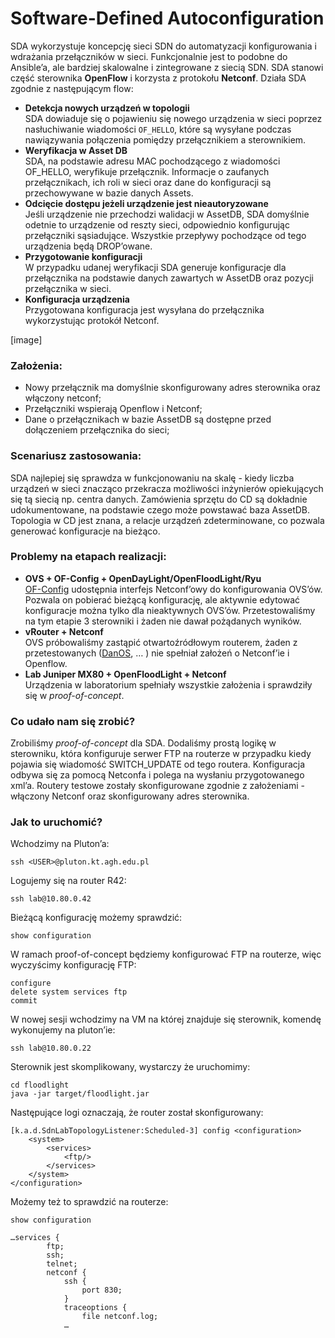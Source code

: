 # Software-Defined Autoconfiguration

SDA wykorzystuje koncepcję sieci SDN do automatyzacji konfigurowania i wdrażania przełączników w sieci. Funkcjonalnie jest to podobne do Ansible’a, ale bardziej skalowalne i zintegrowane z siecią SDN. SDA stanowi część sterownika **OpenFlow** i korzysta z protokołu **Netconf**. Działa SDA zgodnie z następującym flow:

  * **Detekcja nowych urządzeń w topologii** \
SDA dowiaduje się o pojawieniu się nowego urządzenia w sieci poprzez nasłuchiwanie wiadomości `OF_HELLO`, które są wysyłane podczas nawiązywania połączenia pomiędzy przełącznikiem a sterownikiem. 
  * **Weryfikacja w Asset DB** \
  SDA, na podstawie adresu MAC pochodzącego z wiadomości OF_HELLO, weryfikuje przełącznik. Informacje o zaufanych przełącznikach, ich roli w sieci oraz dane do konfiguracji są przechowywane w bazie danych Assets.
  * **Odcięcie dostępu jeżeli urządzenie jest nieautoryzowane** \
  Jeśli urządzenie nie przechodzi walidacji w AssetDB, SDA domyślnie odetnie to urządzenie od reszty sieci, odpowiednio konfigurując przełączniki sąsiadujące. Wszystkie przepływy pochodzące od tego urządzenia będą DROP’owane.
  * **Przygotowanie konfiguracji** \
  W przypadku udanej weryfikacji SDA generuje konfiguracje dla przełącznika na podstawie danych zawartych w AssetDB oraz pozycji przełącznika w sieci.
  * **Konfiguracja urządzenia** \
  Przygotowana konfiguracja jest wysyłana do przełącznika wykorzystując protokół Netconf. 

[image]

### Założenia: 
  * Nowy przełącznik ma domyślnie skonfigurowany adres sterownika oraz włączony netconf;
  * Przełączniki wspierają Openflow i Netconf; 
  * Dane o przełącznikach w bazie AssetDB są dostępne przed dołączeniem przełącznika do sieci;

### Scenariusz zastosowania:
  SDA najlepiej się sprawdza w funkcjonowaniu na skalę - kiedy liczba urządzeń w sieci znacząco przekracza możliwości inżynierów opiekujących się tą siecią np. centra danych. Zamówienia sprzętu do CD są dokładnie udokumentowane, na podstawie czego może powstawać baza AssetDB. Topologia w CD jest znana, a relacje urządzeń zdeterminowane, co pozwala generować konfiguracje na bieżąco. 

### Problemy na etapach realizacji: 
  * **OVS + OF-Config + OpenDayLight/OpenFloodLight/Ryu** \
  [OF-Config](https://github.com/openvswitch/of-config) udostępnia interfejs Netconf’owy do konfigurowania OVS’ów. Pozwala on pobierać bieżącą konfigurację, ale aktywnie edytować konfiguracje można tylko dla nieaktywnych OVS’ów. Przetestowaliśmy na tym etapie 3 sterowniki i żaden nie dawał pożądanych wyników.
  * **vRouter + Netconf** \
  OVS próbowaliśmy zastąpić otwartoźródłowym routerem, żaden z przetestowanych ([DanOS](https://www.danosproject.org), … ) nie spełniał założeń o Netconf’ie i Openflow.
  * **Lab Juniper MX80 + OpenFloodLight + Netconf** \
  Urządzenia w laboratorium spełniały wszystkie założenia i sprawdziły się w *proof-of-concept*.
  
### Co udało nam się zrobić?
  Zrobiliśmy *proof-of-concept* dla SDA. Dodaliśmy prostą logikę w sterowniku, która konfiguruje serwer FTP na routerze w przypadku kiedy pojawia się wiadomość SWITCH_UPDATE od tego routera. Konfiguracja odbywa się za pomocą Netconfa i polega na wysłaniu przygotowanego xml’a. Routery testowe zostały skonfigurowane zgodnie z założeniami - włączony Netconf oraz skonfigurowany adres sterownika.
  
  
### Jak to uruchomić?
Wchodzimy na Pluton’a:
```
ssh <USER>@pluton.kt.agh.edu.pl
```
Logujemy się na router R42:
```
ssh lab@10.80.0.42
```
Bieżącą konfigurację możemy sprawdzić:
```
show configuration
```
W ramach proof-of-concept będziemy konfigurować FTP na routerze, więc wyczyścimy konfigurację FTP:
```
configure
delete system services ftp
commit
```
W nowej sesji wchodzimy na VM na której znajduje się sterownik, komendę wykonujemy na pluton’ie:
```
ssh lab@10.80.0.22
```
Sterownik jest skomplikowany, wystarczy że uruchomimy:
```
cd floodlight
java -jar target/floodlight.jar
```
Następujące logi oznaczają, że router został skonfigurowany:
```
[k.a.d.SdnLabTopologyListener:Scheduled-3] config <configuration>
    <system>
        <services>
            <ftp/>
        </services>
    </system>
</configuration>
```
Możemy też to sprawdzić na routerze: 
```
show configuration
```
```
…services {
        ftp;
        ssh;
        telnet;
        netconf {                       
            ssh {
                port 830;
            }
            traceoptions {
                file netconf.log;
            …
```
